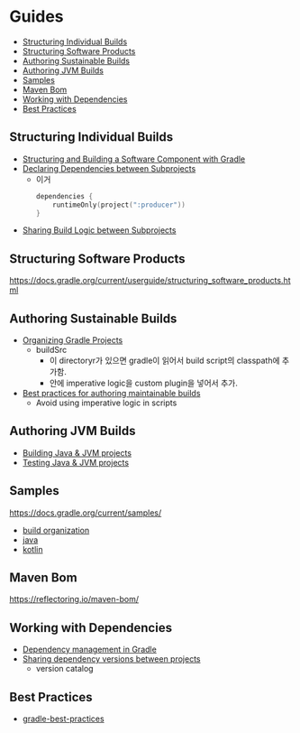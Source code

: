 # Guides

- [Structuring Individual Builds](#structuring-individual-builds)
- [Structuring Software Products](#structuring-software-products)
- [Authoring Sustainable Builds](#authoring-sustainable-builds)
- [Authoring JVM Builds](#authoring-jvm-builds)
- [Samples](#samples)
- [Maven Bom](#maven-bom)
- [Working with Dependencies](#working-with-dependencies)
- [Best Practices](#best-practices)

## Structuring Individual Builds

- [Structuring and Building a Software Component with Gradle](https://docs.gradle.org/current/userguide/multi_project_builds.html)
- [Declaring Dependencies between Subprojects](https://docs.gradle.org/current/userguide/declaring_dependencies_between_subprojects.html)
  - 이거
    ```kotlin
    dependencies {
        runtimeOnly(project(":producer"))
    }
    ```
- [Sharing Build Logic between Subprojects](https://docs.gradle.org/current/userguide/sharing_build_logic_between_subprojects.html)

## Structuring Software Products

https://docs.gradle.org/current/userguide/structuring_software_products.html

## Authoring Sustainable Builds

- [Organizing Gradle Projects](https://docs.gradle.org/current/userguide/organizing_gradle_projects.html)
  - buildSrc
    - 이 directoryr가 있으면 gradle이 읽어서 build script의 classpath에 추가함.
    - 안에 imperative logic을 custom plugin을 넣어서 추가.
- [Best practices for authoring maintainable builds](https://docs.gradle.org/current/userguide/authoring_maintainable_build_scripts.html)
  - Avoid using imperative logic in scripts

## Authoring JVM Builds

- [Building Java & JVM projects](https://docs.gradle.org/current/userguide/building_java_projects.html)
- [Testing Java & JVM projects](https://docs.gradle.org/current/userguide/java_testing.html)

## Samples

https://docs.gradle.org/current/samples/

- [build organization](https://docs.gradle.org/current/samples/#build_organization)
- [java](https://docs.gradle.org/current/samples/#java)
- [kotlin](https://docs.gradle.org/current/samples/#kotlin)

## Maven Bom

https://reflectoring.io/maven-bom/

## Working with Dependencies

- [Dependency management in Gradle](https://docs.gradle.org/current/userguide/dependency_management.html)
- [Sharing dependency versions between projects](https://docs.gradle.org/current/userguide/platforms.html)
  - version catalog

## Best Practices

- [gradle-best-practices](https://tomgregory.com/gradle-best-practices)